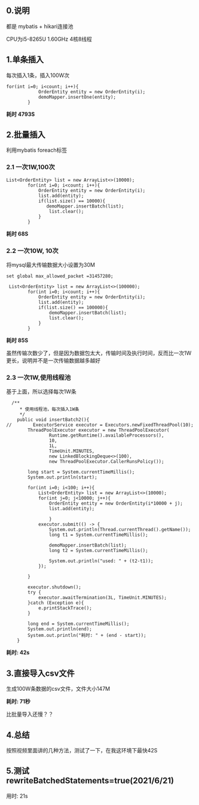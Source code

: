 



## 0.说明

都是 mybatis + hikari连接池

CPU为i5-8265U 1.60GHz  4核8线程

## 1.单条插入

每次插入1条，插入100W次

```
for(int i=0; i<count; i++){
            OrderEntity entity = new OrderEntity(i);
            demoMapper.insertOne(entity);
        }
```

**耗时 4793S**

## 2.批量插入

利用mybatis foreach标签

### 2.1 一次1W,100次

```
List<OrderEntity> list = new ArrayList<>(10000);
        for(int i=0; i<count; i++){
            OrderEntity entity = new OrderEntity(i);
            list.add(entity);
            if(list.size() == 10000){
               demoMapper.insertBatch(list);
                list.clear();
            }
        }
```

**耗时 68S**

### 2.2 一次10W, 10次

将mysql最大传输数据大小设置为30M

```
set global max_allowed_packet =31457280;
```


```
 List<OrderEntity> list = new ArrayList<>(100000);
        for(int i=0; i<count; i++){
            OrderEntity entity = new OrderEntity(i);
            list.add(entity);
            if(list.size() == 100000){
                demoMapper.insertBatch(list);
                list.clear();
            }
        }
```

**耗时 85S**

虽然传输次数少了，但是因为数据包太大，传输时间及执行时间，反而比一次1W更长，说明并不是一次传输数据越多越好


### 2.3 一次1W,使用线程池

基于上面，所以选择每次1W条

```
  /**
     * 使用线程池，每次插入1W条
     */
    public void insertBatch2(){
//        ExecutorService executor = Executors.newFixedThreadPool(10);
        ThreadPoolExecutor executor = new ThreadPoolExecutor(
                Runtime.getRuntime().availableProcessors(),
                10,
                1L,
                TimeUnit.MINUTES,
                new LinkedBlockingDeque<>(100),
                new ThreadPoolExecutor.CallerRunsPolicy());

        long start = System.currentTimeMillis();
        System.out.println(start);

        for(int i=0; i<100; i++){
            List<OrderEntity> list = new ArrayList<>(10000);
            for(int j=0; j<10000; j++){
                OrderEntity entity = new OrderEntity(i*10000 + j);
                list.add(entity);

                }
            executor.submit(() -> {
                System.out.println(Thread.currentThread().getName());
                long t1 = System.currentTimeMillis();

                demoMapper.insertBatch(list);
                long t2 = System.currentTimeMillis();

                System.out.println("used: " + (t2-t1));
            });

        }

        executor.shutdown();
        try {
            executor.awaitTermination(3L, TimeUnit.MINUTES);
        }catch (Exception e){
            e.printStackTrace();
        }

        long end = System.currentTimeMillis();
        System.out.println(end);
        System.out.println("耗时: " + (end - start));
    }

```

**耗时:  42s**

## 3.直接导入csv文件

生成100W条数据的csv文件，文件大小147M

**耗时: 71秒**

比批量导入还慢？？


## 4.总结

按照视频里面讲的几种方法，测试了一下，在我这环境下最快42S



## 5.测试rewriteBatchedStatements=true(2021/6/21)

用时: 21s